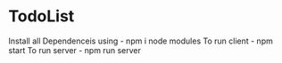 # TodoList
Install all Dependenceis using - npm i node modules
To run client - npm start
To run server - npm run server
